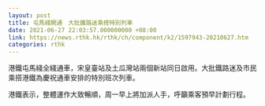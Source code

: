 ```yaml
---
layout: post
title: 屯馬綫開通　大批鐵路迷乘搭特別列車
date: 2021-06-27 22:03:57.000000000 +08:00
link: https://news.rthk.hk/rthk/ch/component/k2/1597943-20210627.htm
categories: rthk
---
```


港鐵屯馬綫全綫通車，宋皇臺站及土瓜灣站兩個新站同日啟用。大批鐵路迷及市民乘搭港鐵為慶祝通車安排的特別班次列車。

港鐵表示，整體運作大致暢順，周一早上將加派人手，呼籲乘客預早計劃行程。
